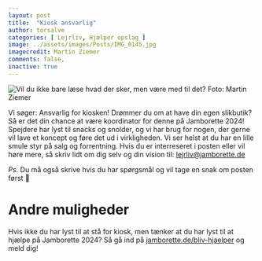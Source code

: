 ```yaml
---
layout: post
title:  "Kiosk ansvarlig"
author: torsalve
categories: [ Lejrliv, Hjælper opslag ]
image: ../assets/images/Posts/IMG_0145.jpg
imagecredit: Martin Ziemer
comments: false,
inactive: true
---
```


![Vil du ikke bare læse hvad der sker, men være med til det?](../assets/images/Posts/IMG_0145.jpg)
<span class="image-caption">Foto: Martin Ziemer</span>

Vi søger: 
Ansvarlig for kiosken! 
Drømmer du om at have din egen slikbutik? Så er det din chance at være koordinator for denne på Jamborette 2024! 
Spejdere har lyst til snacks og snolder, og vi har brug for nogen, der gerne vil lave et koncept og føre det ud i virkligheden. 
Vi ser helst at du har en lille smule styr på salg og forrentning. Hvis du er interreseret i posten eller vil høre mere, så skriv lidt om dig selv og din vision til: [lejrliv@jamborette.de](mailto:lejrliv@jamborette.de)

_Ps._ Du må også skrive hvis du har spørgsmål og vil tage en snak om posten først 🙂

# Andre muligheder
Hvis ikke du har lyst til at stå for kiosk, men tænker at du har lyst til at hjælpe på Jamborette 2024?
Så gå ind på [jamborette.de/bliv-hjaelper](/bliv-hjaelper/) og meld dig!